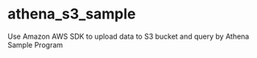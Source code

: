 # athena_s3_sample
Use Amazon AWS SDK to upload data to S3 bucket and query by Athena Sample Program
